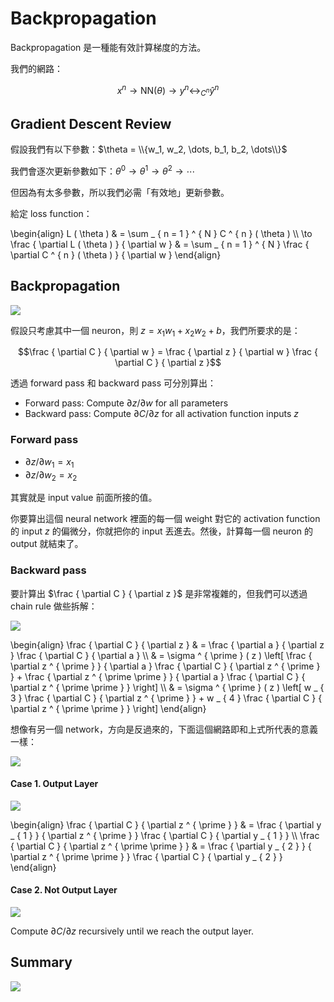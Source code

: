 # Backpropagation

Backpropagation 是一種能有效計算梯度的方法。

我們的網路：

$$x^n \to \text{NN}(\theta) \to y^n \leftrightarrow_{C^n} \hat y^n$$

## Gradient Descent Review

假設我們有以下參數：$\theta = \\{w_1, w_2, \dots, b_1, b_2, \dots\\}$

我們會逐次更新參數如下：$\theta^0 \to \theta^1 \to \theta^2 \to \cdots$

但因為有太多參數，所以我們必需「有效地」更新參數。

給定 loss function：

\begin{align}
L ( \theta ) & = \sum _ { n = 1 } ^ { N } C ^ { n } ( \theta ) \\\\
\to \frac { \partial L ( \theta ) } { \partial w } & = \sum _ { n = 1 } ^ { N } \frac { \partial C ^ { n } ( \theta ) } { \partial w }
\end{align}

## Backpropagation

![](https://imgur.com/CFHtwpb.png)

假設只考慮其中一個 neuron，則 $z = x_1w_1 + x_2w_2 + b$，我們所要求的是：

$$\frac { \partial C } { \partial w } = \frac { \partial z } { \partial w } \frac { \partial C } { \partial z }$$

透過 forward pass 和 backward pass 可分別算出：

- Forward pass: Compute $\partial z / \partial w$ for all parameters
- Backward pass: Compute $\partial C / \partial z$ for all activation function inputs $z$

### Forward pass

- $\partial z / \partial w_1 = x_1$
- $\partial z / \partial w_2 = x_2$

其實就是 input value 前面所接的值。

你要算出這個 neural network 裡面的每一個 weight 對它的 activation function 的 input $z$ 的偏微分，你就把你的 input 丟進去。然後，計算每一個 neuron 的 output 就結束了。

### Backward pass

要計算出 $\frac { \partial C } { \partial z }$ 是非常複雜的，但我們可以透過 chain rule 做些拆解：

![](https://imgur.com/C67xQpB.png)

\begin{align}
\frac { \partial C } { \partial z } & = \frac { \partial a } { \partial z } \frac { \partial C } { \partial a } \\\\
& = \sigma ^ { \prime } ( z ) \left[ \frac { \partial z ^ { \prime } } { \partial a } \frac { \partial C } { \partial z ^ { \prime } } + \frac { \partial z ^ { \prime \prime } } { \partial a } \frac { \partial C } { \partial z ^ { \prime \prime } } \right] \\\\
& = \sigma ^ { \prime } ( z ) \left[ w _ { 3 } \frac { \partial C } { \partial z ^ { \prime } } + w _ { 4 } \frac { \partial C } { \partial z ^ { \prime \prime } } \right]
\end{align}

想像有另一個 network，方向是反過來的，下面這個網路即和上式所代表的意義一樣：

![](https://imgur.com/R5CVdpT.png)

#### Case 1. Output Layer

![](https://imgur.com/jPZZPaa.png)

\begin{align}
\frac { \partial C } { \partial z ^ { \prime } } & = \frac { \partial y _ { 1 } } { \partial z ^ { \prime } } \frac { \partial C } { \partial y _ { 1 } } \\\\
\frac { \partial C } { \partial z ^ { \prime \prime } } & = \frac { \partial y _ { 2 } } { \partial z ^ { \prime \prime } } \frac { \partial C } { \partial y _ { 2 } }
\end{align}

#### Case 2. Not Output Layer

![](https://imgur.com/4LO37Jp.png)

Compute $\partial C / \partial z$ recursively until we reach the output layer.

## Summary

![](https://imgur.com/PIJqv1u.png)